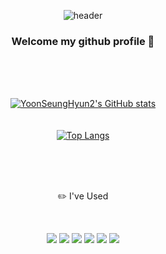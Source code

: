<div align="center">
  
  ![header](https://capsule-render.vercel.app/api?type=Cylinder&text=YoonSeungHyun's)
<div align="center">
  
 <div align="center">
   
  ### Welcome my github profile 👋
<div align="center">
  
  <br/><br/><br/>
  
<!--
**YoonSeungHyun2/yoonSeungHyun2** is a ✨ _special_ ✨ repository because its `README.md` (this file) appears on your GitHub profile.

Here are some ideas to get you started:

- 🔭 I’m currently working on ...
- 🌱 I’m currently learning ...
- 👯 I’m looking to collaborate on ...
- 🤔 I’m looking for help with ...
- 💬 Ask me about ...
- 📫 How to reach me: ...
- 😄 Pronouns: ...
- ⚡ Fun fact: ...
-->
<div align="center">

[![YoonSeungHyun2's GitHub stats](https://github-readme-stats.vercel.app/api?username=YoonSeungHyun2)](https://github.com/YoonSeungHyn2/github-readme-stats)<br/><br/><br/>[![Top Langs](https://github-readme-stats.vercel.app/api/top-langs/?username=YoonSeungHyun2)](https://github.com/YoonSeungHyn2/github-readme-stats)
<div align="center">
  
 <br/><br/><br/>
  
  <div align="center">
   
   :pencil2: I've Used
<div align="center">
  
  <br/>
  
  <img src="https://img.shields.io/badge/JAVA-007396?style=for-the-badge&logo=java&logoColor=white"> <img src="https://img.shields.io/badge/MySQL-4479A1?style=for-the-badge&logo=MySQL&logoColor=white"> <img src="https://img.shields.io/badge/Oracle-F80000?style=for-the-badge&logo=Oracle&logoColor=white"> <img src="https://img.shields.io/badge/Eclipse-2C2255?style=for-the-badge&logo=Eclipse%20IDE&logoColor=white"> <img src="https://img.shields.io/badge/github-181717?style=for-the-badge&logo=github&logoColor=white"> <img src="https://img.shields.io/badge/aws-232F3E?style=for-the-badge&logo=aws&logoColor=white">
